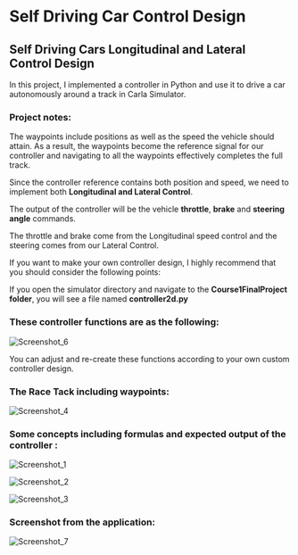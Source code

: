 # Self Driving Car Control Design

## Self Driving Cars Longitudinal and Lateral Control Design 

In this project, I implemented a  controller in Python and use it to drive a car autonomously around a track in Carla Simulator.

### Project notes:

The waypoints include positions as well as the speed the vehicle should attain. As a result, the waypoints
become the reference signal for our controller and navigating to all the waypoints effectively completes the full track.


Since the controller reference contains both position and speed, we need to implement both __Longitudinal and Lateral Control__.


The output of the controller will be the vehicle __throttle__, __brake__ and __steering angle__ commands.

The throttle and brake come from the Longitudinal speed control and the steering comes from our Lateral Control.


If you want to make your own controller design,  I highly recommend that you should consider the following points:

If you open the simulator directory and navigate to the __Course1FinalProject folder__, you will see a file named __controller2d.py__

### These controller functions are as the following:

![Screenshot_6](https://user-images.githubusercontent.com/30608533/55581623-fb1e8a80-5725-11e9-9764-8145816374df.jpg)


You can adjust and re-create these functions according to your own custom controller design.



###  The Race Tack including waypoints:

![Screenshot_4](https://user-images.githubusercontent.com/30608533/55582000-0e7e2580-5727-11e9-83dd-4bafa30da590.jpg)



### Some concepts including formulas and expected output of the controller :

![Screenshot_1](https://user-images.githubusercontent.com/30608533/55582638-b516f600-5728-11e9-9e78-a82bc9afa6d7.jpg)

![Screenshot_2](https://user-images.githubusercontent.com/30608533/55582651-b9431380-5728-11e9-9a26-46e08467ffd3.jpg)

![Screenshot_3](https://user-images.githubusercontent.com/30608533/55582672-be07c780-5728-11e9-9cf3-687fa3179771.jpg)



### Screenshot from the application:

![Screenshot_7](https://user-images.githubusercontent.com/30608533/55583343-52265e80-572a-11e9-9a8d-b4dec7768878.jpg)
